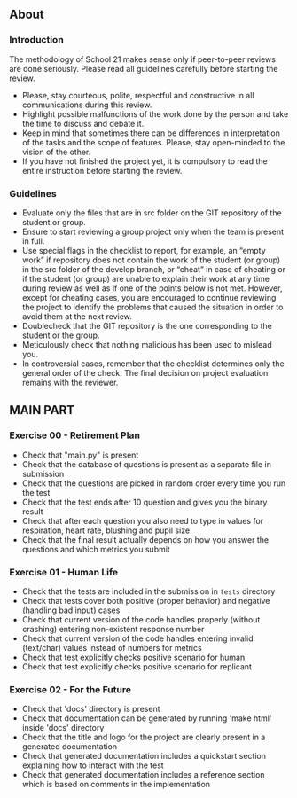 ## About
### Introduction
The methodology of School 21 makes sense only if peer-to-peer reviews are done seriously. Please read all guidelines carefully before starting the review.
- Please, stay courteous, polite, respectful and constructive in all communications during this review.
- Highlight possible malfunctions of the work done by the person and take the time to discuss and debate it.
- Keep in mind that sometimes there can be differences in interpretation of the tasks and the scope of features. Please, stay open-minded to the vision of the other.
- If you have not finished the project yet, it is compulsory to read the entire instruction before starting the review.

### Guidelines
- Evaluate only the files that are in src folder on the GIT repository of the student or group.
- Ensure to start reviewing a group project only when the team is present in full.
- Use special flags in the checklist to report, for example, an “empty work” if repository does not contain the work of the student (or group) in the src folder of the develop branch, or “cheat” in case of cheating or if the student (or group) are unable to explain their work at any time during review as well as if one of the points below is not met. However, except for cheating cases, you are encouraged to continue reviewing the project to identify the problems that caused the situation in order to avoid them at the next review.
- Doublecheck that the GIT repository is the one corresponding to the student or the group.
- Meticulously check that nothing malicious has been used to mislead you.
- In controversial cases, remember that the checklist determines only the general order of the check. The final decision on project evaluation remains with the reviewer.

## MAIN PART
### Exercise 00 - Retirement Plan
- Check that "main.py" is present
- Check that the database of questions is present as a separate file in submission
- Check that the questions are picked in random order every time you run the test
- Check that the test ends after 10 question and gives you the binary result
- Check that after each question you also need to type in values for respiration,  heart rate, blushing and pupil size
- Check that the final result actually depends on how you answer the questions and which metrics you submit

### Exercise 01 - Human Life
- Check that the tests are included in the submission in `tests` directory
- Check that tests cover both positive (proper behavior) and negative (handling bad input) cases
- Check that current version of the code handles properly (without crashing) entering non-existent response number
- Check that current version of the code handles entering invalid (text/char) values instead of numbers for metrics
- Check that test explicitly checks positive scenario for human
- Check that test explicitly checks positive scenario for replicant

### Exercise 02 - For the Future
- Check that 'docs' directory is present
- Check that documentation can be generated by running 'make html' inside 'docs' directory
- Check that the title and logo for the project are clearly present in a generated documentation
- Check that generated documentation includes a quickstart section explaining how to interact with the test
- Check that generated documentation includes a reference section which is based on comments in the implementation
